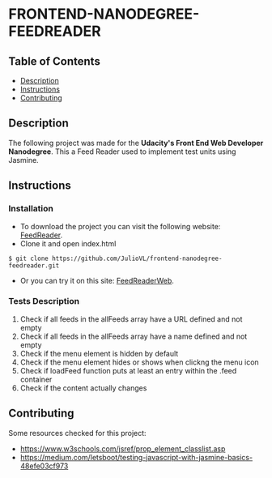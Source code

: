 FRONTEND-NANODEGREE-FEEDREADER
===============================

## Table of Contents

* [Description](#description)
* [Instructions](#instructions)
* [Contributing](#contributing)

## Description

The following project was made for the **Udacity's Front End Web Developer Nanodegree**.
This a Feed Reader used to implement test units using Jasmine.

## Instructions

### Installation

- To download the project you can visit the following website: [FeedReader](https://github.com/JulioVL/frontend-nanodegree-feedreader).
- Clone it and open index.html
```
$ git clone https://github.com/JulioVL/frontend-nanodegree-feedreader.git
```
- Or you can try it on this site: [FeedReaderWeb](https://juliovl.github.io/frontend-nanodegree-feedreader/).

### Tests Description

1. Check if all feeds in the allFeeds array have a URL defined and not empty
2. Check if all feeds in the allFeeds array have a name defined and not empty
3. Check if the menu element is hidden by default
4. Check if the menu element hides or shows when clickng the menu icon
5. Check if loadFeed function puts at least an entry within the .feed container
6. Check if the content actually changes

## Contributing

Some resources checked for this project:

* https://www.w3schools.com/jsref/prop_element_classlist.asp
* https://medium.com/letsboot/testing-javascript-with-jasmine-basics-48efe03cf973